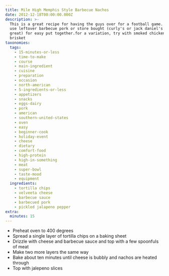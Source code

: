 ```yaml
---
title: Mile High Memphis Style Barbecue Nachos
date: 2012-12-18T00:00:00.000Z
description: >-
  This is a great recipe for having the guys over for a football game. you can
  use leftover barbecue pork or store bought (curly's or jack daniel's brand is
  great) for easy put together.for a variation, try with smoked chicken or beef
  brisket
taxonomies:
  tags:
    - 15-minutes-or-less
    - time-to-make
    - course
    - main-ingredient
    - cuisine
    - preparation
    - occasion
    - north-american
    - 5-ingredients-or-less
    - appetizers
    - snacks
    - eggs-dairy
    - pork
    - american
    - southern-united-states
    - oven
    - easy
    - beginner-cook
    - holiday-event
    - cheese
    - dietary
    - comfort-food
    - high-protein
    - high-in-something
    - meat
    - super-bowl
    - taste-mood
    - equipment
  ingredients:
    - tortilla chips
    - velveeta cheese
    - barbecue sauce
    - barbecued pork
    - pickled jalapeno pepper
extra:
  minutes: 15
---
```

 - Preheat oven to 400 degrees
 - Spread a single layer of tortilla chips on a baking sheet
 - Drizzle with cheese and barbecue sauce and top with a few spoonfuls of meat
 - Make two more layers the same way
 - Bake about ten minutes until cheese is bubbly and nachos are heated through
 - Top with jalepeno slices
